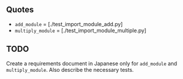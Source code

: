 ## Quotes
- `add_module` = [./test_import_module_add.py]
- `multiply_module` = [./test_import_module_multiple.py]

## TODO
Create a requirements document in Japanese only for `add_module` and `multiply_module`.
Also describe the necessary tests.

